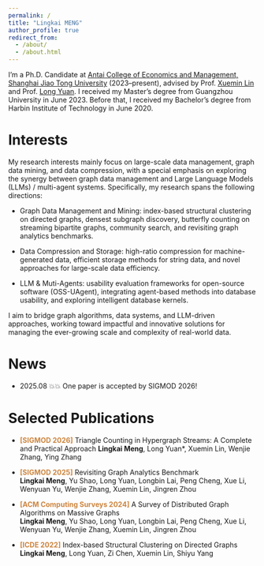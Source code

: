 ```yaml
---
permalink: /
title: "Lingkai MENG"
author_profile: true
redirect_from: 
  - /about/
  - /about.html
---
```


I’m a Ph.D. Candidate at [Antai College of Economics and Management, Shanghai Jiao Tong University](https://www.acem.sjtu.edu.cn/) (2023–present), advised by Prof. [Xuemin Lin](https://scholar.google.com/citations?user=j6rglkYAAAAJ&hl=en) and Prof. [Long Yuan](https://longyuancn.github.io/). I received my Master’s degree from Guangzhou University in June 2023. Before that, I received my Bachelor’s degree from Harbin Institute of Technology in June 2020.

Interests
======
My research interests mainly focus on large-scale data management, graph data mining, and data compression, with a special emphasis on exploring the synergy between graph data management and Large Language Models (LLMs) / multi-agent systems. Specifically, my research spans the following directions:

- Graph Data Management and Mining: index-based structural clustering on directed graphs, densest subgraph discovery, butterfly counting on streaming bipartite graphs, community search, and revisiting graph analytics benchmarks.

- Data Compression and Storage: high-ratio compression for machine-generated data, efficient storage methods for string data, and novel approaches for large-scale data efficiency.

- LLM & Muti-Agents: usability evaluation frameworks for open-source software (OSS-UAgent), integrating agent-based methods into database usability, and exploring intelligent database kernels.

I aim to bridge graph algorithms, data systems, and LLM-driven approaches, working toward impactful and innovative solutions for managing the ever-growing scale and complexity of real-world data.


News
======
- 2025.08 💥💥 One paper is accepted by SIGMOD 2026!

Selected Publications
======
- <span style="color:#CD853F; font-weight:bold">**[SIGMOD 2026]**</span> Triangle Counting in Hypergraph Streams: A Complete and Practical Approach
  **Lingkai Meng**, Long Yuan*, Xuemin Lin, Wenjie Zhang, Ying Zhang

- <span style="color:#CD853F; font-weight:bold">**[SIGMOD 2025]**</span> Revisiting Graph Analytics Benchmark  
  **Lingkai Meng**, Yu Shao, Long Yuan, Longbin Lai, Peng Cheng, Xue Li, Wenyuan Yu, Wenjie Zhang, Xuemin Lin, Jingren Zhou

- <span style="color:#CD853F; font-weight:bold">**[ACM Computing Surveys 2024]**</span> A Survey of Distributed Graph Algorithms on Massive Graphs  
  **Lingkai Meng**, Yu Shao, Long Yuan, Longbin Lai, Peng Cheng, Xue Li, Wenyuan Yu, Wenjie Zhang, Xuemin Lin, Jingren Zhou  

- <span style="color:#CD853F; font-weight:bold">**[ICDE 2022]**</span> Index-based Structural Clustering on Directed Graphs  
  **Lingkai Meng**, Long Yuan, Zi Chen, Xuemin Lin, Shiyu Yang

